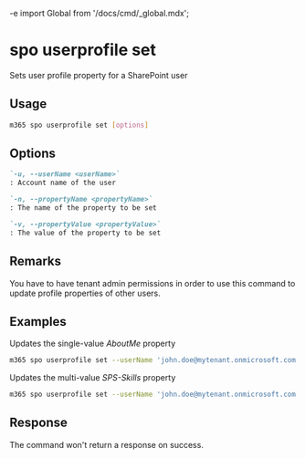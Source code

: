 -e <!-- DISCLAIMER: All secrets, passwords, and sensitive values in this document are examples only and not real credentials. -->
import Global from '/docs/cmd/_global.mdx';

# spo userprofile set

Sets user profile property for a SharePoint user

## Usage

```sh
m365 spo userprofile set [options]
```

## Options

```md definition-list
`-u, --userName <userName>`
: Account name of the user

`-n, --propertyName <propertyName>`
: The name of the property to be set

`-v, --propertyValue <propertyValue>`
: The value of the property to be set
```

<Global />

## Remarks

You have to have tenant admin permissions in order to use this command to update profile properties of other users.

## Examples

 Updates the single-value _AboutMe_ property

```sh
m365 spo userprofile set --userName 'john.doe@mytenant.onmicrosoft.com' --propertyName 'AboutMe' --propertyValue 'Working as a Microsoft 365 developer'
```

Updates the multi-value _SPS-Skills_ property

```sh
m365 spo userprofile set --userName 'john.doe@mytenant.onmicrosoft.com' --propertyName 'SPS-Skills' --propertyValue 'CSS, HTML'
```

## Response

The command won't return a response on success.
